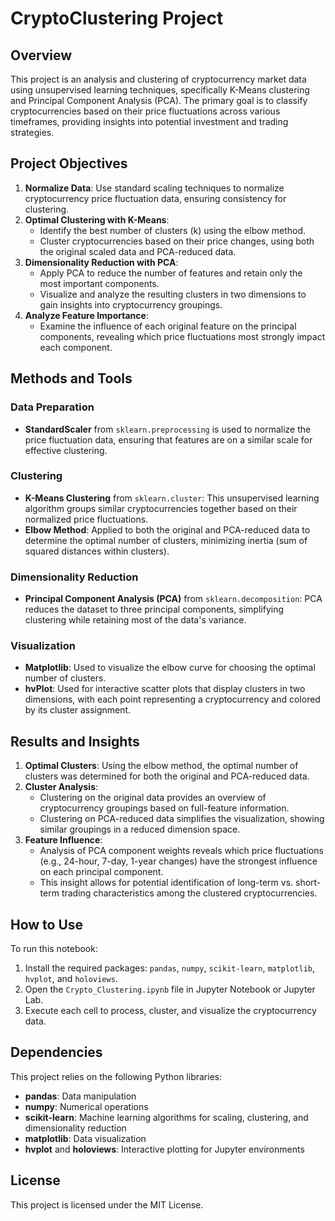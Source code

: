 
# CryptoClustering Project

## Overview

This project is an analysis and clustering of cryptocurrency market data using unsupervised learning techniques, specifically K-Means clustering and Principal Component Analysis (PCA). The primary goal is to classify cryptocurrencies based on their price fluctuations across various timeframes, providing insights into potential investment and trading strategies.

## Project Objectives

1. **Normalize Data**: Use standard scaling techniques to normalize cryptocurrency price fluctuation data, ensuring consistency for clustering.
2. **Optimal Clustering with K-Means**:
   - Identify the best number of clusters (k) using the elbow method.
   - Cluster cryptocurrencies based on their price changes, using both the original scaled data and PCA-reduced data.
3. **Dimensionality Reduction with PCA**:
   - Apply PCA to reduce the number of features and retain only the most important components.
   - Visualize and analyze the resulting clusters in two dimensions to gain insights into cryptocurrency groupings.
4. **Analyze Feature Importance**:
   - Examine the influence of each original feature on the principal components, revealing which price fluctuations most strongly impact each component.

## Methods and Tools

### Data Preparation
- **StandardScaler** from `sklearn.preprocessing` is used to normalize the price fluctuation data, ensuring that features are on a similar scale for effective clustering.

### Clustering
- **K-Means Clustering** from `sklearn.cluster`: This unsupervised learning algorithm groups similar cryptocurrencies together based on their normalized price fluctuations.
- **Elbow Method**: Applied to both the original and PCA-reduced data to determine the optimal number of clusters, minimizing inertia (sum of squared distances within clusters).

### Dimensionality Reduction
- **Principal Component Analysis (PCA)** from `sklearn.decomposition`: PCA reduces the dataset to three principal components, simplifying clustering while retaining most of the data's variance.

### Visualization
- **Matplotlib**: Used to visualize the elbow curve for choosing the optimal number of clusters.
- **hvPlot**: Used for interactive scatter plots that display clusters in two dimensions, with each point representing a cryptocurrency and colored by its cluster assignment.

## Results and Insights

1. **Optimal Clusters**: Using the elbow method, the optimal number of clusters was determined for both the original and PCA-reduced data.
2. **Cluster Analysis**:
   - Clustering on the original data provides an overview of cryptocurrency groupings based on full-feature information.
   - Clustering on PCA-reduced data simplifies the visualization, showing similar groupings in a reduced dimension space.
3. **Feature Influence**:
   - Analysis of PCA component weights reveals which price fluctuations (e.g., 24-hour, 7-day, 1-year changes) have the strongest influence on each principal component.
   - This insight allows for potential identification of long-term vs. short-term trading characteristics among the clustered cryptocurrencies.

## How to Use

To run this notebook:
1. Install the required packages: `pandas`, `numpy`, `scikit-learn`, `matplotlib`, `hvplot`, and `holoviews`.
2. Open the `Crypto_Clustering.ipynb` file in Jupyter Notebook or Jupyter Lab.
3. Execute each cell to process, cluster, and visualize the cryptocurrency data.

## Dependencies

This project relies on the following Python libraries:
- **pandas**: Data manipulation
- **numpy**: Numerical operations
- **scikit-learn**: Machine learning algorithms for scaling, clustering, and dimensionality reduction
- **matplotlib**: Data visualization
- **hvplot** and **holoviews**: Interactive plotting for Jupyter environments

## License

This project is licensed under the MIT License.
